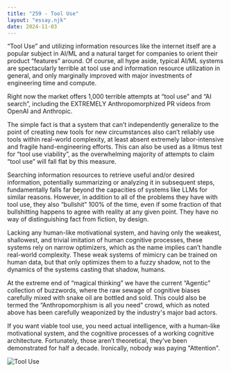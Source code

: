 ```yaml
---
title: "259 - Tool Use"
layout: "essay.njk"
date: 2024-11-03
---
```


“Tool Use” and utilizing information resources like the internet itself are a popular subject in AI/ML and a natural target for companies to orient their product “features” around. Of course, all hype aside, typical AI/ML systems are spectacularly terrible at tool use and information resource utilization in general, and only marginally improved with major investments of engineering time and compute.

Right now the market offers 1,000 terrible attempts at “tool use” and “AI search”, including the EXTREMELY Anthropomorphized PR videos from OpenAI and Anthropic.

The simple fact is that a system that can’t independently generalize to the point of creating new tools for new circumstances also can’t reliably use tools within real-world complexity, at least absent extremely labor-intensive and fragile hand-engineering efforts. This can also be used as a litmus test for “tool use viability”, as the overwhelming majority of attempts to claim “tool use” will fall flat by this measure.

Searching information resources to retrieve useful and/or desired information, potentially summarizing or analyzing it in subsequent steps, fundamentally falls far beyond the capacities of systems like LLMs for similar reasons. However, in addition to all of the problems they have with tool use, they also “bullshit” 100% of the time, even if some fraction of that bullshitting happens to agree with reality at any given point. They have no way of distinguishing fact from fiction, by design.

Lacking any human-like motivational system, and having only the weakest, shallowest, and trivial imitation of human cognitive processes, these systems rely on narrow optimizers, which as the name implies can’t handle real-world complexity. These weak systems of mimicry can be trained on human data, but that only optimizes them to a fuzzy shadow, not to the dynamics of the systems casting that shadow, humans.

At the extreme end of “magical thinking” we have the current “Agentic” collection of buzzwords, where the raw sewage of cognitive biases carefully mixed with snake oil are bottled and sold. This could also be termed the “Anthropomorphism is all you need” crowd, which as noted above has been carefully weaponized by the industry's major bad actors.

If you want viable tool use, you need actual intelligence, with a human-like motivational system, and the cognitive processes of a working cognitive architecture. Fortunately, those aren’t theoretical, they’ve been demonstrated for half a decade. Ironically, nobody was paying "Attention".

![Tool Use](https://media.licdn.com/dms/image/v2/D5622AQE2XGLmCiw23A/feedshare-shrink_800/feedshare-shrink_800/0/1729673535646?e=1736985600&v=beta&t=2uv1q9zk8_-ZD-L7enDKMPONo30O0Cm-ZEXarz-6N3U)
